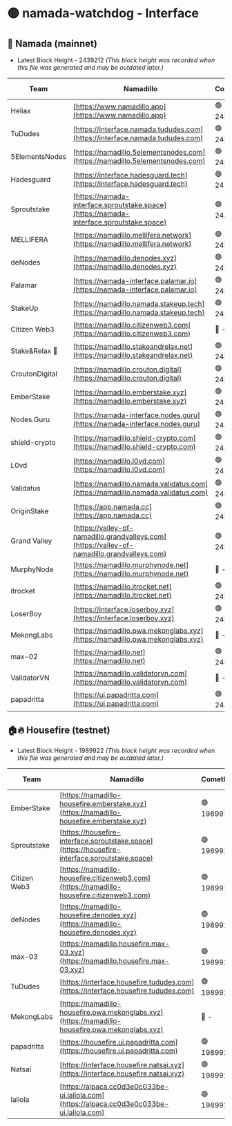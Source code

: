 # 🟡 namada-watchdog - Interface

## 🚀 Namada (mainnet)
- Latest Block Height - 2439212 *(This block height was recorded when this file was generated and may be outdated later.)*

| Team | Namadillo | CometBFT | Indexer | MASP Indexer |
|-|-|-|-|-|
| Heliax | [https://www.namadillo.app](https://www.namadillo.app) | 🟢 2439178 | 🟢 2439178 | 🟢 2439178 |
| TuDudes | [https://interface.namada.tududes.com](https://interface.namada.tududes.com) | 🟢 2439178 | 🟢 2439179 | 🟢 2439179 |
| 5ElementsNodes | [https://namadillo.5elementsnodes.com](https://namadillo.5elementsnodes.com) | 🟢 2439180 | 🟢 2439179 | 🟢 2439180 |
| Hadesguard | [https://interface.hadesguard.tech](https://interface.hadesguard.tech) | 🟢 2439180 | 🟢 2439181 | 🟢 2439181 |
| Sproutstake | [https://namada-interface.sproutstake.space](https://namada-interface.sproutstake.space) | 🟢 2439182 | 🟢 2439182 | 🟢 2439182 |
| MELLIFERA | [https://namadillo.mellifera.network](https://namadillo.mellifera.network) | 🟢 2439183 | 🟢 2439183 | 🟢 2439183 |
| deNodes | [https://namadillo.denodes.xyz](https://namadillo.denodes.xyz) | 🟢 2439184 | 🟢 2439184 | 🟢 2439183 |
| Palamar | [https://namada-interface.palamar.io](https://namada-interface.palamar.io) | 🟢 2439185 | 🟢 2439185 | 🟢 2439185 |
| StakeUp | [https://namadillo.namada.stakeup.tech](https://namadillo.namada.stakeup.tech) | 🟢 2439185 | 🟢 2439185 | 🟢 2439185 |
| Citizen Web3 | [https://namadillo.citizenweb3.com](https://namadillo.citizenweb3.com) | 🔴 - | 🔴 - | 🔴 - |
| Stake&Relax 🦥 | [https://namadillo.stakeandrelax.net](https://namadillo.stakeandrelax.net) | 🟢 2439192 | 🟢 2439192 | 🟢 2439192 |
| CroutonDigital | [https://namadillo.crouton.digital](https://namadillo.crouton.digital) | 🟢 2439193 | 🟢 2439193 | 🟢 2439193 |
| EmberStake | [https://namadillo.emberstake.xyz](https://namadillo.emberstake.xyz) | 🟢 2439194 | 🟢 2439194 | 🟢 2439193 |
| Nodes.Guru | [https://namada-interface.nodes.guru](https://namada-interface.nodes.guru) | 🟢 2439194 | 🟢 2439194 | 🟢 2439194 |
| shield-crypto | [https://namadillo.shield-crypto.com](https://namadillo.shield-crypto.com) | 🟢 2439195 | 🔴 2435349 | 🔴 2438350 |
| L0vd | [https://namadillo.l0vd.com](https://namadillo.l0vd.com) | 🟢 2439196 | 🔴 2422522 | 🟢 2439196 |
| Validatus | [https://namadillo.namada.validatus.com](https://namadillo.namada.validatus.com) | 🟢 2439197 | 🟢 2439197 | 🟢 2439197 |
| OriginStake | [https://app.namada.cc](https://app.namada.cc) | 🟢 2439198 | 🟢 2439198 | 🟢 2439198 |
| Grand Valley | [https://valley-of-namadillo.grandvalleys.com](https://valley-of-namadillo.grandvalleys.com) | 🟢 2439199 | 🟢 2439198 | 🟢 2439199 |
| MurphyNode | [https://namadillo.murphynode.net](https://namadillo.murphynode.net) | 🔴 - | 🔴 - | 🔴 - |
| itrocket | [https://namadillo.itrocket.net](https://namadillo.itrocket.net) | 🟢 2439205 | 🟢 2439205 | 🟢 2439205 |
| LoserBoy | [https://interface.loserboy.xyz](https://interface.loserboy.xyz) | 🟢 2439206 | 🟢 2439206 | 🟢 2439206 |
| MekongLabs | [https://namadillo.pwa.mekonglabs.xyz](https://namadillo.pwa.mekonglabs.xyz) | 🔴 - | 🔴 - | 🔴 - |
| max-02 | [https://namadillo.net](https://namadillo.net) | 🟢 2439207 | 🟢 2439207 | 🟢 2439210 |
| ValidatorVN | [https://namadillo.validatorvn.com](https://namadillo.validatorvn.com) | 🔴 - | 🔴 - | 🔴 - |
| papadritta | [https://ui.papadritta.com](https://ui.papadritta.com) | 🟢 2439212 | 🟢 2439212 | 🟢 2439212 |

## 🏠🔥 Housefire (testnet)
- Latest Block Height - 1989922 *(This block height was recorded when this file was generated and may be outdated later.)*

| Team | Namadillo | CometBFT | Indexer | MASP Indexer |
|-|-|-|-|-|
| EmberStake | [https://namadillo-housefire.emberstake.xyz](https://namadillo-housefire.emberstake.xyz) | 🟢 1989916 | 🟢 1989916 | 🟢 1989916 |
| Sproutstake | [https://housefire-interface.sproutstake.space](https://housefire-interface.sproutstake.space) | 🟢 1989917 | 🟢 1989917 | 🟢 1989917 |
| Citizen Web3 | [https://namadillo-housefire.citizenweb3.com](https://namadillo-housefire.citizenweb3.com) | 🟢 1989918 | 🔴 1887621 | 🟢 1989918 |
| deNodes | [https://namadillo-housefire.denodes.xyz](https://namadillo-housefire.denodes.xyz) | 🟢 1989918 | 🟢 1989918 | 🟢 1989918 |
| max-03 | [https://namadillo.housefire.max-03.xyz](https://namadillo.housefire.max-03.xyz) | 🟢 1989919 | 🟢 1989919 | 🟢 1989919 |
| TuDudes | [https://interface.housefire.tududes.com](https://interface.housefire.tududes.com) | 🟢 1989920 | 🟢 1989920 | 🟢 1989920 |
| MekongLabs | [https://namadillo-housefire.pwa.mekonglabs.xyz](https://namadillo-housefire.pwa.mekonglabs.xyz) | 🔴 - | 🔴 - | 🔴 - |
| papadritta | [https://housefire.ui.papadritta.com](https://housefire.ui.papadritta.com) | 🟢 1989921 | 🔴 1978696 | 🟢 1989921 |
| Natsai | [https://interface.housefire.natsai.xyz](https://interface.housefire.natsai.xyz) | 🟢 1989921 | 🟢 1989921 | 🟢 1989921 |
| laliola | [https://alpaca.cc0d3e0c033be-ui.laliola.com](https://alpaca.cc0d3e0c033be-ui.laliola.com) | 🟢 1989922 | 🟢 1989922 | 🟢 1989922 |

